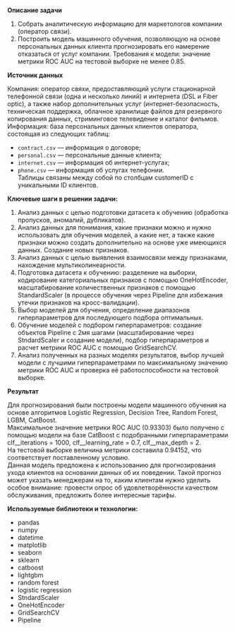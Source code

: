 **Описание задачи**  

1. Cобрать аналитическую информацию для маркетологов компании (оператор связи).
2. Построить модель машинного обучения, позволяющую на основе персональных данных клиента прогнозировать его намерение отказаться от услуг компании.
Требования к модели: значение метрики ROC AUC на тестовой выборке не менее 0.85.   

**Источник данных** 

Компания: оператор свяхи, предоставляющий услуги стационарной телефонной связи (одна и несколько линий) и интернета (DSL и Fiber optic), а также набор дополнительных услуг (интернет-безопасность, техническая поддержка, облачное хранилище файлов для резервного копирования данных, стриминговое телевидение и каталог фильмов.  
Информация: база персональных данных клиентов оператора, состоящая из следующих таблиц:  
 * `contract.csv` — информация о договоре;  
 * `personal.csv` — персональные данные клиента;  
 * `internet.csv` — информация об интернет-услугах;  
 * `phone.csv` — информация об услугах телефонии.  
Таблицы связаны между собой по столбцам customerID с уникальными ID клиентов.  

**Ключевые шаги в решении задачи:**

1. Анализ данных с целью подготовки датасета к обучению (обработка пропусков, аномалий, дубликатов).  
2. Анализ данных для понимания, какие признаки можно и нужно использовать для обучения моделей, а какие нет, а также какие признаки можно создать дополнительно на основе уже имеющихся данных. Создание новых признаков.  
3. Анализ данных с целью выявления взаимосвязи между признаками, нахождение мультиколинеарности.  
4. Подготовка датасета к обучению: разделение на выборки, кодирование категориальных признаков с помощью OneHotEncoder, масштабирование количественных признаков с помощью StandardScaler (в процессе обучения через Pipeline для избежания утечки признаков на кросс-валидации).    
5. Выбор моделей для обучения, определение диапазонов гиперпараметров для последующего подбора оптимальных.  
6. Обучение моделей с подбором гиперпараметров: создание объектов Pipeline  с 2мя шагами (масштабирование через StndardScaler и создание модели), подбор гиперпараметров и расчет метрики ROC AUC с помощью GridSearchCV.  
7. Анализ полученных на разных моделях результатов, выбор лучшей модели с лучшими гиперпараметрами по максимальному значению метрики ROC AUC и проверка её работоспособности на тестовой выборке.

**Результат**

Для прогнозирования были построены модели машинного обучения на основе алгоритмов Logistic Regression, Decision Tree, Random Forest, LGBM, CatBoost.   
Максимальное значение метрики ROC AUC (0.93303) было получено с помощью модели на базе CatBoost с подобранными гиперпараметрами clf__iterations = 1000, clf__learning_rate = 0.7, clf__max_depth = 2.  
На тестовой выборке величина метрики составила 0.94152, что соответствует поставленному условию.  
Данная модель предложена к использованию для прогнозирования ухода клиентов на основании данных об их поведении. Такой прогноз может указать менеджерам на то, каким клиентам нужно уделить особое внимание: провести опрос об удовлетворённости качеством обслуживания, предложить более интересные тарифы.  

**Используемые библиотеки и технологии:**  
* pandas
* numpy
* datetime
* matplotlib
* seaborn
* sklearn
* catboost
* lightgbm
* random forest
* logistic regression
* StndardScaler
* OneHotEncoder
* GridSearchCV
* Pipeline
